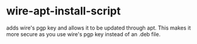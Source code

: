 # wire-apt-install-script
adds wire's pgp key and allows it to be updated through apt. This makes it more secure as you use wire's pgp key instead of an .deb file.
